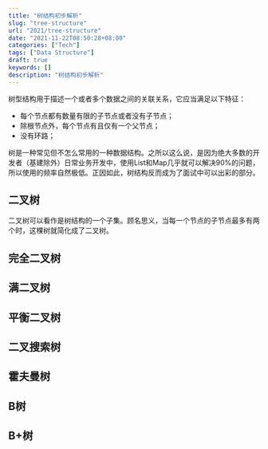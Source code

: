 ```yaml
---
title: "树结构初步解析"
slug: "tree-structure"
url: "2021/tree-structure"
date: "2021-11-22T08:50:28+08:00"
categories: ["Tech"]
tags: ["Data Structure"]
draft: true
keywords: []
description: "树结构初步解析"
---
```


树型结构用于描述一个或者多个数据之间的关联关系，它应当满足以下特征：
* 每个节点都有数量有限的子节点或者没有子节点；
* 除根节点外，每个节点有且仅有一个父节点；
* 没有环路；

树是一种常见但不怎么常用的一种数据结构。之所以这么说，是因为绝大多数的开发者（基建除外）日常业务开发中，使用List和Map几乎就可以解决90%的问题，所以使用的频率自然极低。正因如此，树结构反而成为了面试中可以出彩的部分。



## 二叉树

二叉树可以看作是树结构的一个子集。顾名思义，当每一个节点的子节点最多有两个时，这棵树就简化成了二叉树。


















## 完全二叉树

## 满二叉树

## 平衡二叉树

## 二叉搜索树

## 霍夫曼树

## B树

## B+树